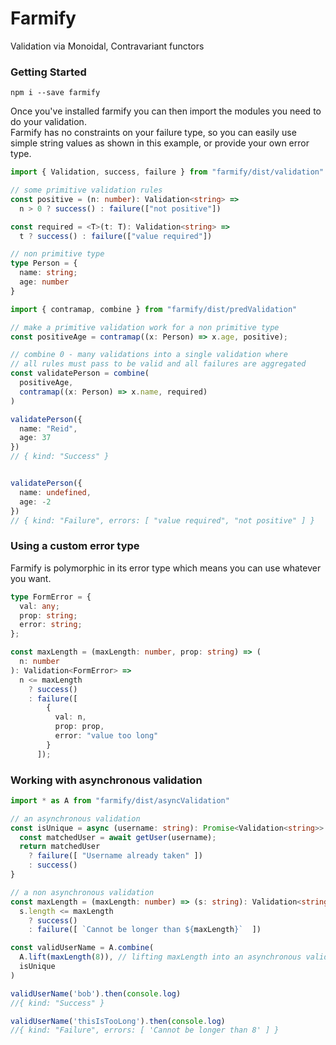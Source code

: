 # Farmify

Validation via Monoidal, Contravariant functors

### Getting Started

```
npm i --save farmify
```

Once you've installed farmify you can then import the modules you need to do your validation.  
Farmify has no constraints on your failure type, so you can easily use simple string values
as shown in this example, or provide your own error type.

```typescript
import { Validation, success, failure } from "farmify/dist/validation"

// some primitive validation rules
const positive = (n: number): Validation<string> =>
  n > 0 ? success() : failure(["not positive"])

const required = <T>(t: T): Validation<string> =>
  t ? success() : failure(["value required"])

// non primitive type
type Person = {
  name: string;
  age: number
}

import { contramap, combine } from "farmify/dist/predValidation"

// make a primitive validation work for a non primitive type
const positiveAge = contramap((x: Person) => x.age, positive);

// combine 0 - many validations into a single validation where
// all rules must pass to be valid and all failures are aggregated
const validatePerson = combine(
  positiveAge,
  contramap((x: Person) => x.name, required)
)

validatePerson({
  name: "Reid",
  age: 37
})
// { kind: "Success" }


validatePerson({
  name: undefined,
  age: -2
})
// { kind: "Failure", errors: [ "value required", "not positive" ] }
```

### Using a custom error type
Farmify is polymorphic in its error type which means you can use whatever you want.

```typescript
type FormError = {
  val: any;
  prop: string;
  error: string;
};

const maxLength = (maxLength: number, prop: string) => (
  n: number
): Validation<FormError> =>
  n <= maxLength
    ? success()
    : failure([
        {
          val: n,
          prop: prop,
          error: "value too long"
        }
      ]);
```

### Working with asynchronous validation

```typescript
import * as A from "farmify/dist/asyncValidation"

// an asynchronous validation
const isUnique = async (username: string): Promise<Validation<string>> => {
  const matchedUser = await getUser(username);
  return matchedUser 
    ? failure([ "Username already taken" ]) 
    : success()
}

// a non asynchronous validation
const maxLength = (maxLength: number) => (s: string): Validation<string>> => 
  s.length <= maxLength 
    ? success()
    : failure([ `Cannot be longer than ${maxLength}`  ])

const validUserName = A.combine(
  A.lift(maxLength(8)), // lifting maxLength into an asynchronous validation
  isUnique
)

validUserName('bob').then(console.log)
//{ kind: "Success" }

validUserName('thisIsTooLong').then(console.log)
//{ kind: "Failure", errors: [ 'Cannot be longer than 8' ] }
```
